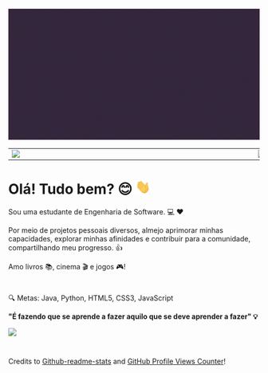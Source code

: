 <img src="https://github.com/reglabel/reglabel/blob/main/images/reglabel.gif"></h2>

<center>
<table>
    <tr>
        <td><img width="480px" align="left" src="https://github-readme-stats.vercel.app/api?username=reglabel&theme=radical&count_private=true&&hide=prs,issues,contribs&show_icons=true"/></td>
        <td><img width="400px" align="left" src="https://github-readme-stats.vercel.app/api/top-langs/?username=reglabel&layout=compact&theme=radical" /></td>
    </tr>   
</table>
</center>

# Olá! Tudo bem? :blush: <img src="https://github.com/reglabel/reglabel/blob/main/images/Hi.gif" width="30px"></h2> 
Sou uma estudante de Engenharia de Software. :computer: :heart:

Por meio de projetos pessoais diversos, almejo aprimorar minhas capacidades, explorar minhas afinidades e contribuir para a comunidade, compartilhando meu progresso. :thumbsup:

Amo livros :books:, cinema :clapper: e jogos :video_game:!

#

:mag: Metas: Java, Python, HTML5, CSS3, JavaScript

**"É fazendo que se aprende a fazer aquilo que se deve aprender a fazer" :bulb:** 

![](https://komarev.com/ghpvc/?username=reglabel&color=ff69b4&style=flat-square)


#

Credits to [Github-readme-stats](https://github.com/murilothink/github-readme-stats) and [GitHub Profile Views Counter](https://github.com/antonkomarev/github-profile-views-counter)!


